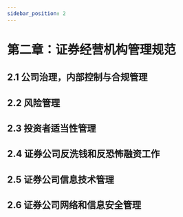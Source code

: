 ```yaml
---
sidebar_position: 2
---
```



# 第二章：证券经营机构管理规范

## 2.1 公司治理，内部控制与合规管理

## 2.2 风险管理

## 2.3 投资者适当性管理

## 2.4 证券公司反洗钱和反恐怖融资工作

## 2.5 证券公司信息技术管理

## 2.6 证券公司网络和信息安全管理
